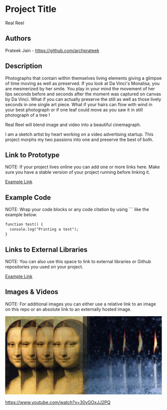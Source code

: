 # Project Title
Real Reel

## Authors
Prateek Jain - https://github.com/archprateek

## Description
Photographs that contain within themselves living elements giving a glimpse of time moving as well as preserved. If you look at Da Vinci's Monalisa, you are mesmerized by her smile. You play in your mind the movement of her lips seconds before and seconds after the moment was captured on canvas by Da Vinci. What if you can actually preserve the still as well as those lively seconds in one single art piece. What if your hairs can flow with wind in your best photograph or if one leaf could move as you saw it in still photograph of a tree ! 

Real Reel will blend image and video into a beautiful cinemagraph.

I am a sketch artist by heart working on a video advertising startup. This project morphs my two passions into one and preserve the best of both.

## Link to Prototype
NOTE: If your project lives online you can add one or more links here. Make sure you have a stable version of your project running before linking it.

[Example Link](http://www.google.com "Example Link")

## Example Code
NOTE: Wrap your code blocks or any code citation by using ``` like the example below.
```
function test() {
  console.log("Printing a test");
}
```
## Links to External Libraries
 NOTE: You can also use this space to link to external libraries or Github repositories you used on your project.

[Example Link](http://www.google.com "Example Link")

## Images & Videos
NOTE: For additional images you can either use a relative link to an image on this repo or an absolute link to an externally hosted image.

![Example Image](project_images/cover.jpg?raw=true "Example Image")

https://www.youtube.com/watch?v=30yGOxJJ2PQ
